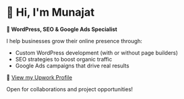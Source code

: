 # 👋 Hi, I'm Munajat

**🎯 WordPress, SEO & Google Ads Specialist**

I help businesses grow their online presence through:

- Custom WordPress development (with or without page builders)
- SEO strategies to boost organic traffic
- Google Ads campaigns that drive real results

📌 [View my Upwork Profile](https://www.upwork.com/freelancers/~01650fba6381529571?mp_source=share)

Open for collaborations and project opportunities!

